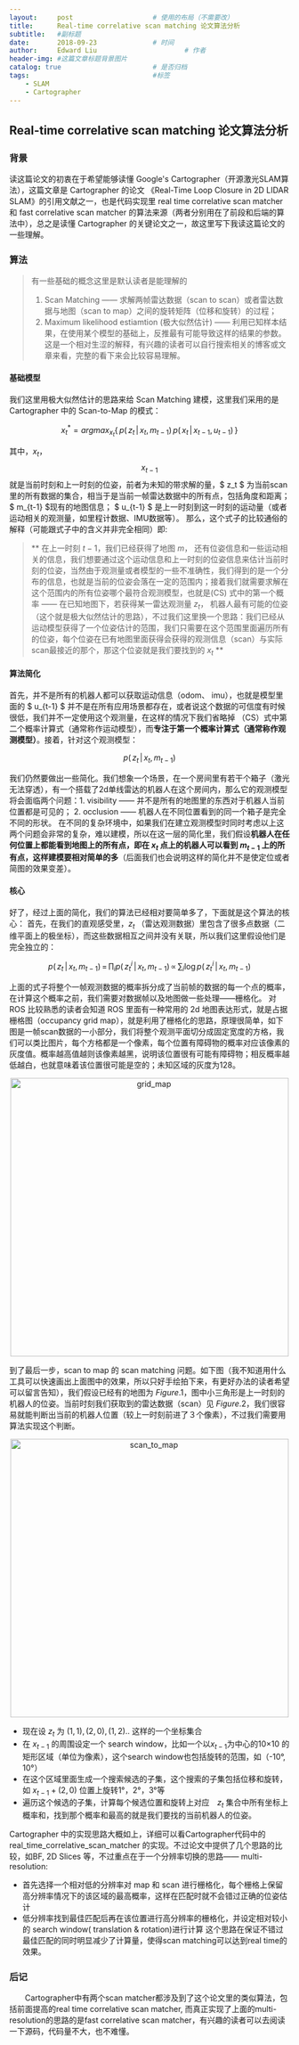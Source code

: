 ```yaml
---
layout:     post   				    # 使用的布局（不需要改）
title:      Real-time correlative scan matching 论文算法分析				# 标题 
subtitle:   #副标题
date:       2018-09-23 				# 时间
author:     Edward Liu 						# 作者
header-img: #这篇文章标题背景图片
catalog: true 						# 是否归档
tags:								#标签
    - SLAM
    - Cartographer
---
```


## Real-time correlative scan matching 论文算法分析

### 背景

读这篇论文的初衷在于希望能够读懂 Google's Cartographer（开源激光SLAM算法），这篇文章是 Cartographer 的论文 《Real-Time Loop Closure in 2D LIDAR SLAM》的引用文献之一，也是代码实现里 real time correlative scan matcher 和 fast correlative scan matcher 的算法来源（两者分别用在了前段和后端的算法中），总之是读懂 Cartographer 的关键论文之一，故这里写下我读这篇论文的一些理解。

### 算法

> 有一些基础的概念这里是默认读者是能理解的
> 1. Scan Matching —— 求解两帧雷达数据（scan to scan）或者雷达数据与地图（scan to map）之间的旋转矩阵（位移和旋转）的过程；
> 2. Maximum likelihood estiamtion (极大似然估计) —— 利用已知样本结果，在使用某个模型的基础上，反推最有可能导致这样的结果的参数。这是一个相对生涩的解释，有兴趣的读者可以自行搜索相关的博客或文章来看，完整的看下来会比较容易理解。

#### 基础模型

我们这里用极大似然估计的思路来给 Scan Matching 建模，这里我们采用的是 Cartographer 中的 Scan-to-Map 的模式：

$$x^*_t =  argmax_{ x_t } \lbrace \,p(\, z_t \, | \, x_t, \, m_{t-1} ) \,p(\,x_t\, |\, x_{t-1}, \,u_{t-1}) \,\rbrace \tag{CS}$$

其中，$x_t$，$$x_{t-1}$$ 就是当前时刻和上一时刻的位姿，前者为未知的带求解的量，$ z_t $ 为当前scan里的所有数据的集合，相当于是当前一帧雷达数据中的所有点，包括角度和距离；$ m_{t-1} $现有的地图信息； $ u_{t-1} $ 是上一时刻到这一时刻的运动量（或者运动相关的观测量，如里程计数据、IMU数据等）。
那么，这个式子的比较通俗的解释（可能跟式子中的含义并非完全相同）即:

> ** 在上一时刻 $t-1$，我们已经获得了地图 $m$， 还有位姿信息和一些运动相关的信息，我们想要通过这个运动信息和上一时刻的位姿信息来估计当前时刻的位姿，当然由于观测量或者模型的一些不准确性，我们得到的是一个分布的信息，也就是当前的位姿会落在一定的范围内；接着我们就需要求解在这个范围内的所有位姿哪个最符合观测模型，也就是(CS) 式中的第一个概率 —— 在已知地图下，若获得某一雷达观测量 $z_t$， 机器人最有可能的位姿（这个就是极大似然估计的思路），不过我们这里换一个思路：我们已经从运动模型获得了一个位姿估计的范围，我们只需要在这个范围里面遍历所有的位姿，每个位姿在已有地图里面获得会获得的观测信息（scan）与实际scan最接近的那个，那这个位姿就是我们要找到的 $x_t$ **

#### 算法简化

首先，并不是所有的机器人都可以获取运动信息（odom、 imu），也就是模型里面的 $ u_{t-1} $ 并不是在所有应用场景都存在，或者说这个数据的可信度有时候很低，我们并不一定使用这个观测量，在这样的情况下我们省略掉 （CS）式中第二个概率计算式（通常称作运动模型），而**专注于第一个概率计算式（通常称作观测模型）**。接着，针对这个观测模型：

$$ p(\, z_t \, | \, x_t, \, m_{t-1} )\tag{Observation} $$

我们仍然要做出一些简化。我们想象一个场景，在一个房间里有若干个箱子（激光无法穿透），有一个搭载了2d单线雷达的机器人在这个房间内，那么它的观测模型将会面临两个问题：1. visibility —— 并不是所有的地图里的东西对于机器人当前位置都是可见的； 2. occlusion —— 机器人在不同位置看到的同一个箱子是完全不同的形状。
在不同的复杂环境中，如果我们在建立观测模型时同时考虑以上这两个问题会非常的复杂，难以建模，所以在这一层的简化里，我们假设**机器人在任何位置上都能看到地图上的所有点，即在 $x_t$ 点上的机器人可以看到 $m_{t-1}$ 上的所有点，这样建模要相对简单的多**（后面我们也会说明这样的简化并不是使定位或者简图的效果变差）。

#### 核心

好了，经过上面的简化，我们的算法已经相对要简单多了，下面就是这个算法的核心：
首先，在我们的直观感受里，$z_t$ （雷达观测数据）里包含了很多点数据（二维平面上的极坐标），而这些数据相互之间并没有关联，所以我们这里假设他们是完全独立的：

$$ p(\, z_t \, | \, x_t, \, m_{t-1} ) \,= \,\prod_{i}p(\, z_t^i \, | \, x_t, \, m_{t-1}) \,\propto\,\sum_{i}\log{p(\, z_t^i \, | \, x_t, \, m_{t-1})} \tag{Factorization} $$

上面的式子将整个一帧观测数据的概率拆分成了当前帧的数据的每一个点的概率，在计算这个概率之前，我们需要对数据帧以及地图做一些处理——栅格化。
对 ROS 比较熟悉的读者会知道 ROS 里面有一种常用的 2d 地图表达形式，就是占据栅格图（occupancy grid map），就是利用了栅格化的思路，原理很简单，如下图是一帧scan数据的一小部分，我们将整个观测平面切分成固定宽度的方格，我们可以类比图片，每个方格都是一个像素，每个位置有障碍物的概率对应该像素的灰度值。概率越高值越则该像素越黑，说明该位置很有可能有障碍物；相反概率越低越白，也就意味着该位置很可能是空的；未知区域的灰度为128。
<div align="center"><img src="https://pt.sjtu.edu.cn/picbucket/94431_153607598186.png" width="500" alt="grid_map"/></div>

到了最后一步，scan to map 的 scan matching 问题。如下图（我不知道用什么工具可以快速画出上面图中的效果，所以只好手绘拍下来，有更好办法的读者希望可以留言告知），我们假设已经有的地图为 $Figure.1$，图中小三角形是上一时刻的机器人的位姿。当前时刻我们获取到的雷达数据（scan）见 $Figure.2$，我们很容易就能判断出当前的机器人位置（较上一时刻前进了３个像素），不过我们需要用算法实现这个判断。

<div align="center"><img src="https://pt.sjtu.edu.cn/picbucket/94431_153607480939.jpg" width="500" alt="scan_to_map" /></div>

- 现在设 $z_t$ 为 $( 1, 1 ) , ( 2, 0 ) , ( 1, 2 ) ..$  这样的一个坐标集合
- 在 $x_{t-1}$ 的周围设定一个 search window，比如一个以$x_{t-1}$为中心的10×10 的矩形区域（单位为像素），这个search window也包括旋转的范围，如（-10°, 10°）
- 在这个区域里面生成一个搜索候选的子集，这个搜索的子集包括位移和旋转，如 $x_{t-1}+(2,0)$ 位置上旋转1°，2°，3°等
- 遍历这个候选的子集，计算每个候选位置和旋转上对应　$z_t$ 集合中所有坐标上概率和，找到那个概率和最高的就是我们要找的当前机器人的位姿。

Cartographer 中的实现思路大概如上，详细可以看Cartographer代码中的 real_time_correlative_scan_matcher 的实现。不过论文中提供了几个思路的比较，如BF, 2D Slices 等，不过重点在于一个分辨率切换的思路—— multi-resolution:
- 首先选择一个相对低的分辨率对 map 和 scan 进行栅格化，每个栅格上保留高分辨率情况下的该区域的最高概率，这样在匹配时就不会错过正确的位姿估计
- 低分辨率找到最佳匹配后再在该位置进行高分辨率的栅格化，并设定相对较小的 search window( translation & rotation)进行计算
这个思路在保证不错过最佳匹配的同时明显减少了计算量，使得scan matching可以达到real time的效果。

### 后记

　　Cartographer中有两个scan matcher都涉及到了这个论文里的类似算法，包括前面提高的real time correlative scan matcher, 而真正实现了上面的multi-resolution的思路的是fast correlative scan matcher，有兴趣的读者可以去阅读一下源码，代码量不大，也不难懂。
